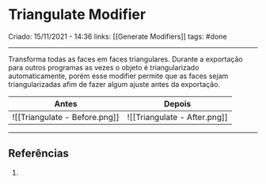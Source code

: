 # Triangulate Modifier
Criado: 15/11/2021 - 14:36
links: [[Generate Modifiers]]
tags: #done

---

Transforma todas as faces em faces triangulares.
Durante a exportação para outros programas as vezes o objeto é triangularizado automaticamente, porém esse modifier permite que as faces sejam triangularizadas afim de fazer algum ajuste antes da exportação.

| Antes | Depois |
| ------ | ------- |
| ![[Triangulate - Before.png]] | ![[Triangulate - After.png]] |

---
## Referências
1.